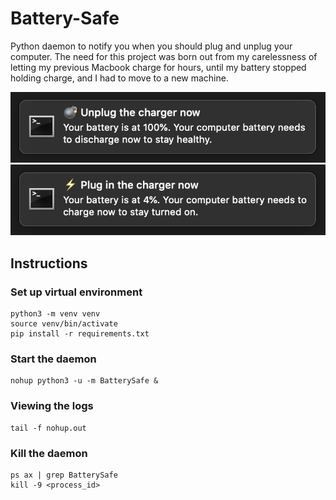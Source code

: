 # Battery-Safe
Python daemon to notify you when you should plug and unplug your computer. The need for this project was born out from my carelessness of letting my previous Macbook charge for hours, until my battery stopped holding charge, and I had to move to a new machine. 

![](static/2da2a776b0e0d89e0e5a7329268ef0ef.png)
![](static/a4ae2ff33ad6e87776176461b05ea686.png)

## Instructions
### Set up virtual environment
    python3 -m venv venv
    source venv/bin/activate
    pip install -r requirements.txt

### Start the daemon
    nohup python3 -u -m BatterySafe &

### Viewing the logs
    tail -f nohup.out

### Kill the daemon
    ps ax | grep BatterySafe
    kill -9 <process_id>
